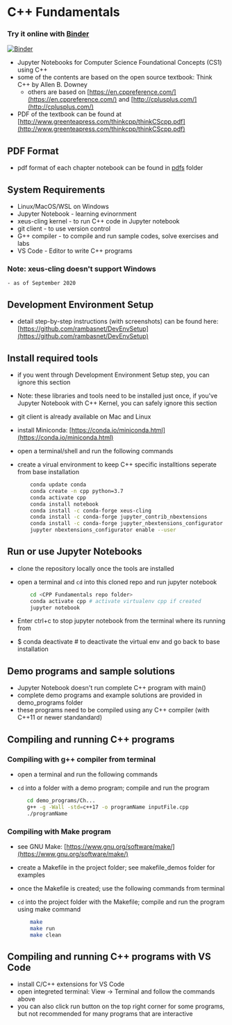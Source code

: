 # C++ Fundamentals

### Try it online with [Binder](http://mybinder.org/)

[![Binder](https://mybinder.org/badge_logo.svg)](https://mybinder.org/v2/gh/rambasnet/CPP-Fundamentals/HEAD?filepath=Ch00-TableOfContents.ipynb)

- Jupyter Notebooks for Computer Science Foundational Concepts (CS1) using C++
- some of the contents are based on the open source textbook: Think C++ by Allen B. Downey
    - others are based on [https://en.cppreference.com/](https://en.cppreference.com/) and [http://cplusplus.com/](http://cplusplus.com/)
- PDF of the textbook can be found at [http://www.greenteapress.com/thinkcpp/thinkCScpp.pdf](http://www.greenteapress.com/thinkcpp/thinkCScpp.pdf)

## PDF Format

- pdf format of each chapter notebook can be found in [pdfs](https://github.com/rambasnet/CPPFundamentals-Notebooks/tree/master/pdfs) folder

## System Requirements

- Linux/MacOS/WSL on Windows
- Jupyter Notebook - learning evinornment
- xeus-cling kernel - to run C++ code in Jupyter notebook
- git client - to use version control
- G++ compiler - to compile and run sample codes, solve exercises and labs
- VS Code - Editor to write C++ programs

### Note: xeus-cling doesn't support Windows

    - as of September 2020

## Development Environment Setup

- detail step-by-step instructions (with screenshots) can be found here: [https://github.com/rambasnet/DevEnvSetup](https://github.com/rambasnet/DevEnvSetup)

## Install required tools

- if you went through Development Environment Setup step, you can ignore this section
- Note: these libraries and tools need to be installed just once, if you've Jupyter Notebook with C++ Kernel, you can safely ignore this section

- git client is already available on Mac and Linux
- install Miniconda: [https://conda.io/miniconda.html](https://conda.io/miniconda.html)
- open a terminal/shell and run the following commands
- create a virual environment to keep C++ specific installtions seperate from base installation

    ```bash
        conda update conda
        conda create -n cpp python=3.7
        conda activate cpp
        conda install notebook
        conda install -c conda-forge xeus-cling
        conda install -c conda-forge jupyter_contrib_nbextensions
        conda install -c conda-forge jupyter_nbextensions_configurator
        jupyter nbextensions_configurator enable --user
    ```

## Run or use Jupyter Notebooks

- clone the repository locally once the tools are installed
- open a terminal and `cd` into this cloned repo and run jupyter notebook

    ```bash
        cd <CPP Fundamentals repo folder>
        conda activate cpp # activate virtualenv cpp if created
        jupyter notebook
    ```

- Enter ctrl+c to stop jupyter notebook from the terminal where its running from
- $ conda deactivate # to deactivate the virtual env and go back to base installation

## Demo programs and sample solutions

- Jupyter Notebook doesn't run complete C++ program with main()
- complete demo programs and example solutions are provided in demo_programs folder
- these programs need to be compiled using any C++ compiler (with C++11 or newer standandard)

## Compiling and running C++ programs

### Compiling with g++ compiler from terminal

- open a terminal and run the following commands
- `cd` into a folder with a demo program; compile and run the program

    ```bash
       cd demo_programs/Ch...
       g++ -g -Wall -std=c++17 -o programName inputFile.cpp
       ./programName
    ```

### Compiling with Make program

- see GNU Make: [https://www.gnu.org/software/make/](https://www.gnu.org/software/make/)
- create a Makefile in the project folder; see makefile_demos folder for examples
- once the Makefile is created; use the following commands from terminal
- `cd` into the project folder with the Makefile; compile and run the program using make command

    ```bash
        make
        make run
        make clean
    ```

## Compiling and running C++ programs with VS Code

- install C/C++ extensions for VS Code
- open integreted terminal: View -> Terminal and follow the commands above
- you can also click run button on the top right corner for some programs, but not recommended for many programs that are interactive
